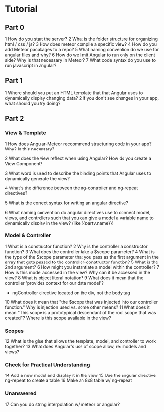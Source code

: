 # Tutorial 

## Part 0

  1 How do you start the server?
  2 What is the folder structure for organizing html / css / js?
  3 How does meteor compile a specific view?
  4 How do you add Meteor pacakages to a repo?
  5 What naming convention do we use for angular files and why?
  6 How do we limit Angular to run only on the client side? Why is that necessary in Meteor?
  7 What code syntax do you use to run javascript in angular?

## Part 1

  1 Where should you put an HTML template that that Angular uses to dynamically display changing data?
  2 If you don't see changes in your app, what should you try doing?

## Part 2
  
  ### View & Template

  1 How does Angular-Meteor reccommend structuring code in your app? Why? Is this necessary?

  2 What does the view reflect when using Angular? How do you create a View Component?

  3 What word is used to describe the binding points that Angular uses to dynamically generate the view?

  4 What's the difference between the ng-controller and ng-repeat directives?

  5 What is the correct syntax for writing an angular directive?

  6 What naming convention do angular directives use to connect model, views, and controllers such that you can give a model a variable name to dynamically display in the view? (like {{party.name}})

  ### Model & Controller

  1 What is a constructor function?
  2 Why is the controller a constructor function?
  3 What does the controller take a $scope parameter?
  4 What is the type of the $scope parameter that you pass as the first argument in the array that gets passed to the controller-constructor function?
  5 What is the 2nd argument?
  6 How might you instantiate a model within the controller?
  7 How is this model accessed in the view? Why can it be accessed in the view?
  8 What is object literal notation?
  9 What does it mean that the controller 'provides context for our data model'?

  * ngController directive located on the div, not the body tag

  10 What does it mean that "the $scope that was injected into our controller function." Why is injection used vs. some other means?
  11 What does it mean "This scope is a prototypical descendant of the root scope that was created"? Where is this scope available in the view?

  ### Scopes
  12 What is the glue that allows the template, model, and controller to work together?
  13 What does Angular's use of scope allow, re: models and views?

  ### Check for Practical Understanding
  14 Add a new model and display it in the view
  15 Use the angular directive ng-repeat to create a table
  16 Make an 8x8 table w/ ng-repeat

  ### Unanswered
  17 Can you do string interpolation w/ meteor or angular?